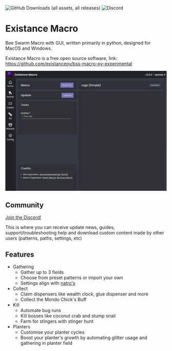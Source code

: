 ![GitHub Downloads (all assets, all releases)](https://img.shields.io/github/downloads/existancepy/bss-macro-py/total)
![Discord](https://img.shields.io/discord/1065032948119769118)

# Existance Macro

Bee Swarm Macro with GUI, written primarily in python, designed for MacOS and Windows.

Existance Macro is a free open source software, link: https://github.com/existancepy/bss-macro-py-experimental

![gui](https://raw.githubusercontent.com/existancepy/bss-macro-py-experimental/3b6d5fa0c9110f4ae1baad9bac3c1f393eeed74f/docs/assets/gui.png)
## Community
[Join the Discord!](https://discord.gg/FTB8b2vB6y)

This is where you can receive update news, guides, support/troubleshooting help and download custom content made by other users (patterns, paths, settings, etc)

## Features
- Gathering
    - Gather up to 3 fields
    - Choose from preset patterns or import your own
    - Settings align with [natro's](https://github.com/NatroTeam/NatroMacro)
- Collect
    - Claim dispensers like wealth clock, glue dispenser and more
    - Collect the Mondo Chick's Buff
- Kill
    - Automate bug runs
    - Kill bosses like coconut crab and stump snail
    - Farm for stingers with stinger hunt 
- Planters
    - Customise your planter cycles
    - Boost your planter's growth by automating glitter usage and gathering in planter field


